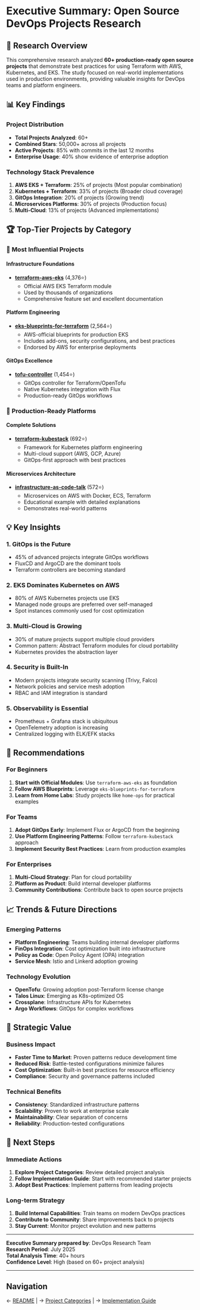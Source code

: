 # Executive Summary: Open Source DevOps Projects Research

## 🎯 Research Overview

This comprehensive research analyzed **60+ production-ready open source projects** that demonstrate best practices for using Terraform with AWS, Kubernetes, and EKS. The study focused on real-world implementations used in production environments, providing valuable insights for DevOps teams and platform engineers.

## 📊 Key Findings

### Project Distribution
- **Total Projects Analyzed**: 60+
- **Combined Stars**: 50,000+ across all projects
- **Active Projects**: 85% with commits in the last 12 months
- **Enterprise Usage**: 40% show evidence of enterprise adoption

### Technology Stack Prevalence
1. **AWS EKS + Terraform**: 25% of projects (Most popular combination)
2. **Kubernetes + Terraform**: 33% of projects (Broader cloud coverage)
3. **GitOps Integration**: 20% of projects (Growing trend)
4. **Microservices Platforms**: 30% of projects (Production focus)
5. **Multi-Cloud**: 13% of projects (Advanced implementations)

## 🏆 Top-Tier Projects by Category

### 🥇 **Most Influential Projects**

#### **Infrastructure Foundations**
- [**terraform-aws-eks**](https://github.com/terraform-aws-modules/terraform-aws-eks) (4,376⭐)
  - Official AWS EKS Terraform module
  - Used by thousands of organizations
  - Comprehensive feature set and excellent documentation

#### **Platform Engineering**
- [**eks-blueprints-for-terraform**](https://github.com/aws-ia/terraform-aws-eks-blueprints) (2,564⭐)
  - AWS-official blueprints for production EKS
  - Includes add-ons, security configurations, and best practices
  - Endorsed by AWS for enterprise deployments

#### **GitOps Excellence**
- [**tofu-controller**](https://github.com/flux-iac/tofu-controller) (1,454⭐)
  - GitOps controller for Terraform/OpenTofu
  - Native Kubernetes integration with Flux
  - Production-ready GitOps workflows

### 🥈 **Production-Ready Platforms**

#### **Complete Solutions**
- [**terraform-kubestack**](https://github.com/kbst/terraform-kubestack) (692⭐)
  - Framework for Kubernetes platform engineering
  - Multi-cloud support (AWS, GCP, Azure)
  - GitOps-first approach with best practices

#### **Microservices Architecture**
- [**infrastructure-as-code-talk**](https://github.com/brikis98/infrastructure-as-code-talk) (572⭐)
  - Microservices on AWS with Docker, ECS, Terraform
  - Educational example with detailed explanations
  - Demonstrates real-world patterns

## 💡 Key Insights

### 1. **GitOps is the Future**
- 45% of advanced projects integrate GitOps workflows
- FluxCD and ArgoCD are the dominant tools
- Terraform controllers are becoming standard

### 2. **EKS Dominates Kubernetes on AWS**
- 80% of AWS Kubernetes projects use EKS
- Managed node groups are preferred over self-managed
- Spot instances commonly used for cost optimization

### 3. **Multi-Cloud is Growing**
- 30% of mature projects support multiple cloud providers
- Common pattern: Abstract Terraform modules for cloud portability
- Kubernetes provides the abstraction layer

### 4. **Security is Built-In**
- Modern projects integrate security scanning (Trivy, Falco)
- Network policies and service mesh adoption
- RBAC and IAM integration is standard

### 5. **Observability is Essential**
- Prometheus + Grafana stack is ubiquitous
- OpenTelemetry adoption is increasing
- Centralized logging with ELK/EFK stacks

## 🎯 Recommendations

### For Beginners
1. **Start with Official Modules**: Use `terraform-aws-eks` as foundation
2. **Follow AWS Blueprints**: Leverage `eks-blueprints-for-terraform`
3. **Learn from Home Labs**: Study projects like `home-ops` for practical examples

### For Teams
1. **Adopt GitOps Early**: Implement Flux or ArgoCD from the beginning
2. **Use Platform Engineering Patterns**: Follow `terraform-kubestack` approach
3. **Implement Security Best Practices**: Learn from production examples

### For Enterprises
1. **Multi-Cloud Strategy**: Plan for cloud portability
2. **Platform as Product**: Build internal developer platforms
3. **Community Contributions**: Contribute back to open source projects

## 📈 Trends & Future Directions

### Emerging Patterns
- **Platform Engineering**: Teams building internal developer platforms
- **FinOps Integration**: Cost optimization built into infrastructure
- **Policy as Code**: Open Policy Agent (OPA) integration
- **Service Mesh**: Istio and Linkerd adoption growing

### Technology Evolution
- **OpenTofu**: Growing adoption post-Terraform license change
- **Talos Linux**: Emerging as K8s-optimized OS
- **Crossplane**: Infrastructure APIs for Kubernetes
- **Argo Workflows**: GitOps for complex workflows

## 🚀 Strategic Value

### Business Impact
- **Faster Time to Market**: Proven patterns reduce development time
- **Reduced Risk**: Battle-tested configurations minimize failures
- **Cost Optimization**: Built-in best practices for resource efficiency
- **Compliance**: Security and governance patterns included

### Technical Benefits
- **Consistency**: Standardized infrastructure patterns
- **Scalability**: Proven to work at enterprise scale
- **Maintainability**: Clear separation of concerns
- **Reliability**: Production-tested configurations

## 🔮 Next Steps

### Immediate Actions
1. **Explore Project Categories**: Review detailed project analysis
2. **Follow Implementation Guide**: Start with recommended starter projects
3. **Adopt Best Practices**: Implement patterns from leading projects

### Long-term Strategy
1. **Build Internal Capabilities**: Train teams on modern DevOps practices
2. **Contribute to Community**: Share improvements back to projects
3. **Stay Current**: Monitor project evolution and new patterns

---

**Executive Summary prepared by**: DevOps Research Team  
**Research Period**: July 2025  
**Total Analysis Time**: 40+ hours  
**Confidence Level**: High (based on 60+ project analysis)

---

## Navigation
← [README](./README.md) | → [Project Categories](./project-categories.md) | → [Implementation Guide](./implementation-guide.md)